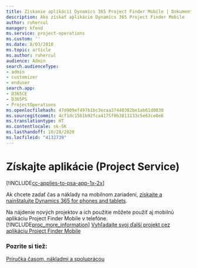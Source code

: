 ```yaml
---
title: Získanie aplikácií Dynamics 365 Project Finder Mobile | Dokumentácia spoločnosti Microsoft
description: Ako získať aplikácie Dynamics 365 Project Finder Mobile
author: ruhercul
manager: kfend
ms.service: project-operations
ms.custom: ''
ms.date: 8/03/2018
ms.topic: article
ms.author: ruhercul
audience: Admin
search.audienceType:
- admin
- customizer
- enduser
search.app:
- D365CE
- D365PS
- ProjectOperations
ms.openlocfilehash: 47d909ef497b1bc3ecaa37440382be1ab61d0830
ms.sourcegitcommit: 4cf1dc1561b92fca4175f0b3813133c5e63ce8e6
ms.translationtype: HT
ms.contentlocale: sk-SK
ms.lasthandoff: 10/28/2020
ms.locfileid: "4132739"
---
```

# <a name="get-the-apps-project-service"></a>Získajte aplikácie (Project Service)

[!INCLUDE[cc-applies-to-psa-app-1x-2x](../includes/cc-applies-to-psa-app-1x-2x.md)]

Ak chcete zadať čas a náklady na mobilnom zariadení, [získajte a nainštalujte Dynamics 365 for phones and tablets](https://docs.microsoft.com/dynamics365/mobile-app/dynamics-365-phones-tablets-users-guide).  
  
 Na nájdenie nových projektov a ich použitie môžete použiť aj mobilnú aplikáciu Project Finder Mobile v telefóne. [!INCLUDE[proc_more_information](../includes/proc-more-information.md)] [Vyhľadajte svoj ďalší projekt cez aplikáciu Project Finder Mobile](../psa/find-next-project-finder-mobile-app.md) 
  
### <a name="see-also"></a>Pozrite si tiež:  
 [Príručka časom, nákladmi a spoluprácou](../psa/time-expense-collaboration-guide.md)
